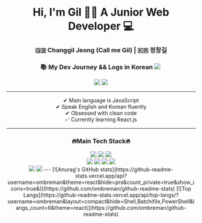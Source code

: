 <h1 align="center">Hi, I'm Gil 👋🏻 A Junior Web Developer 💻</h1>

<div align="center">
<h3> 🇬🇧 Changgil Jeong (Call me Gil) | 🇰🇷 정창길</h3>
<h3> 📚 My Dev Journey && Logs in Korean  <a href="https://velog.io/@ombreman"><img src="https://img.shields.io/badge/Velog-1cca97?style=flat-square&logo=Vimeo&logoColor=white"/></a>&nbsp</h3>

<a href="mailto:ombreman21@gmail.com">
    <img src="https://img.shields.io/badge/ombreman21@gmail.com-D14836?style=for-the-badge&logo=gmail&logoColor=white&link=mailto:ombreman21@gmail.com"/></a> <a href="https://www.linkedin.com/in/changgil-jeong-b30143172/"><img src="https://img.shields.io/badge/-Changgil_Jeong-blue?style=for-the-badge&logo=Linkedin&logoColor=white&link=https://www.linkedin.com/in/changgil-jeong-b30143172/"/></a>
</div>

---
<p align="center">
✔ Main language is JavaScript <br>
✔ Speak English and Korean fluently <br>
✔ Obsessed with clean code <br>
✅ Currently learning React.js <br>
</p>


---
<h3 align="center">🔥Main Tech Stack🔥</h3>

<div align="center"><img src="https://img.shields.io/badge/HTML5-E34F26?style=for-the-badge&logo=html5&logoColor=white"/> <img src="https://img.shields.io/badge/CSS3-1572B6?style=for-the-badge&logo=css3&logoColor=white"/> <img src="https://img.shields.io/badge/JavaScript-323330?style=for-the-badge&logo=javascript&logoColor=F7DF1E"/> 
<br><img src="https://img.shields.io/badge/-React.Js-61DAFB?logo=react&logoColor=white&style=for-the-badge"/> <img src="https://img.shields.io/badge/Redux-593D88?style=for-the-badge&logo=redux&logoColor=white"/> <img src="https://img.shields.io/badge/Node.js-339933?style=for-the-badge&logo=nodedotjs&logoColor=white"/> <img src="https://img.shields.io/badge/Express.js-75943e?style=for-the-badge&logo=express&logoColor=white"/>
<br><img src="https://img.shields.io/badge/MongoDB-aceb38?style=for-the-badge&logo=mongodb&logoColor=white"/> <img src="https://img.shields.io/badge/MySQL-b4c497?style=for-the-badge&logo=mysql&logoColor=white"/>
<!-- <img src="https://img.shields.io/badge/prisma-1B222D?style=for-the-badge&logo=prisma&logoColor=white"/>
     -->
---
[![Anurag's GitHub stats](https://github-readme-stats.vercel.app/api?username=ombreman&theme=react&hide=prs&count_private=true&show_icons=true&)](https://github.com/ombreman/github-readme-stats)  [![Top Langs](https://github-readme-stats.vercel.app/api/top-langs/?username=ombreman&layout=compact&hide=Shell,Batchifile,PowerShell&langs_count=6&theme=react)](https://github.com/ombreman/github-readme-stats)
    
<!-- <img src="https://img.shields.io/badge/TypeScript-007ACC?style=for-the-badge&logo=typescript&logoColor=white"/> -->
